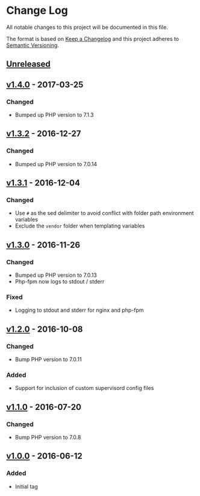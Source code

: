 # Change Log
All notable changes to this project will be documented in this file.

The format is based on [Keep a Changelog](http://keepachangelog.com/) 
and this project adheres to [Semantic Versioning](http://semver.org/).

## [Unreleased]

## [v1.4.0] - 2017-03-25
### Changed
- Bumped up PHP version to 7.1.3

## [v1.3.2] - 2016-12-27
### Changed
- Bumped up PHP version to 7.0.14

## [v1.3.1] - 2016-12-04
### Changed
- Use ```#``` as the sed delimiter to avoid conflict with folder path environment variables
- Exclude the ```vendor``` folder when templating variables

## [v1.3.0] - 2016-11-26
### Changed
- Bumped up PHP version to 7.0.13
- Php-fpm now logs to stdout / stderr

### Fixed
- Logging to stdout and stderr for nginx and php-fpm

## [v1.2.0] - 2016-10-08
### Changed
- Bump PHP version to 7.0.11

### Added
- Support for inclusion of custom supervisord config files

## [v1.1.0] - 2016-07-20
### Changed
- Bump PHP version to 7.0.8

## [v1.0.0] - 2016-06-12
### Added
- Initial tag

[Unreleased]: https://gitlab.com/boxedcode/alpine-nginx-php-fpm/compare/v1.4.0...master
[v1.4.0]: https://gitlab.com/boxedcode/alpine-nginx-php-fpm/compare/v1.3.2...v1.4.0
[v1.3.2]: https://gitlab.com/boxedcode/alpine-nginx-php-fpm/compare/v1.3.1...v1.3.2
[v1.3.1]: https://gitlab.com/boxedcode/alpine-nginx-php-fpm/compare/v1.3.0...v1.3.1
[v1.3.0]: https://gitlab.com/boxedcode/alpine-nginx-php-fpm/compare/v1.2.0...v1.3.0
[v1.2.0]: https://gitlab.com/boxedcode/alpine-nginx-php-fpm/compare/v1.1.0...v1.2.0
[v1.1.0]: https://gitlab.com/boxedcode/alpine-nginx-php-fpm/compare/v1.0.0...v1.1.0
[v1.0.0]: https://gitlab.com/boxedcode/alpine-nginx-php-fpm/tags/v1.0.0